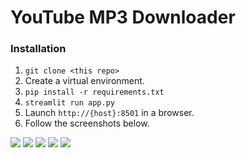 # YouTube MP3 Downloader

### Installation

1. `git clone <this repo>`
1. Create a virtual environment.
1. `pip install -r requirements.txt`
1. `streamlit run app.py`
1. Launch `http://{host}:8501` in a browser.
1. Follow the screenshots below.

![](images/IMG_1262.PNG)
![](images/IMG_1263.PNG)
![](images/IMG_1264.PNG)
![](images/IMG_1265.PNG)
![](images/IMG_1266.PNG)
